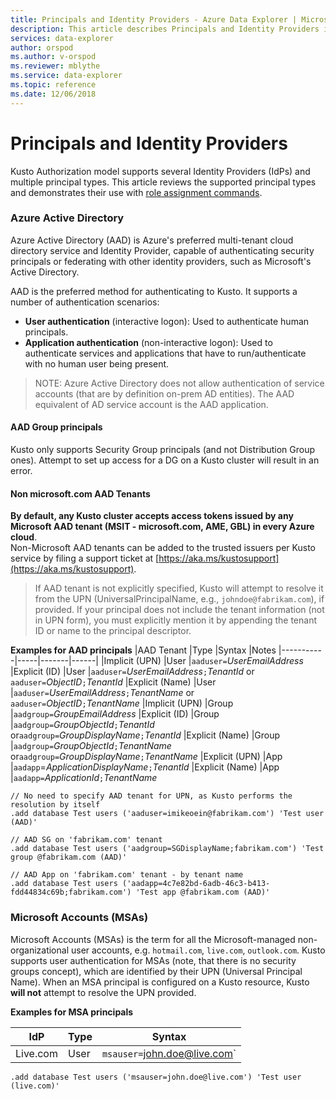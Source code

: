 ```yaml
---
title: Principals and Identity Providers - Azure Data Explorer | Microsoft Docs
description: This article describes Principals and Identity Providers in Azure Data Explorer.
services: data-explorer
author: orspod
ms.author: v-orspod
ms.reviewer: mblythe
ms.service: data-explorer
ms.topic: reference
ms.date: 12/06/2018
---
```

# Principals and Identity Providers

Kusto Authorization model supports several Identity Providers (IdPs) and multiple principal types.
This article reviews the supported principal types and demonstrates their use with [role assignment commands](../../management/security-roles.md).

### Azure Active Directory
Azure Active Directory (AAD) is Azure's preferred multi-tenant cloud directory service and Identity Provider,
capable of authenticating security principals or federating with other identity providers, such as Microsoft's Active Directory.

AAD is the preferred method for authenticating to Kusto. It supports a number of authentication scenarios:
* **User authentication** (interactive logon): Used to authenticate human principals.
* **Application authentication** (non-interactive logon): Used to authenticate services and applications that have to run/authenticate with no human user being present.

>NOTE: Azure Active Directory does not allow authentication of service accounts (that are by definition on-prem AD entities).
  The AAD equivalent of AD service account is the AAD application.

#### AAD Group principals
Kusto only supports Security Group principals (and not Distribution Group ones). Attempt to set up access for a DG on a Kusto cluster will result in an error.

#### Non microsoft.com AAD Tenants
**By default, any Kusto cluster accepts access tokens issued by any Microsoft AAD tenant (MSIT - microsoft.com, AME, GBL) in every Azure cloud**.<br>
Non-Microsoft AAD tenants can be added to the trusted issuers per Kusto service by filing a support ticket at [https://aka.ms/kustosupport](https://aka.ms/kustosupport).
>If AAD tenant is not explicitly specified, Kusto will attempt to resolve it from the UPN (UniversalPrincipalName, e.g., `johndoe@fabrikam.com`), if provided.
  If your principal does not include the tenant information (not in UPN form), you must explicitly mention it by appending the tenant ID or name to the principal descriptor.


**Examples for AAD principals**
|AAD Tenant |Type |Syntax |Notes
|-----------|-----|-------|------|
|Implicit (UPN)  |User  |`aaduser=`*UserEmailAddress*
|Explicit (ID)   |User  |`aaduser=`*UserEmailAddress*`;`*TenantId* or `aaduser=`*ObjectID*`;`*TenantId*
|Explicit (Name) |User  |`aaduser=`*UserEmailAddress*`;`*TenantName* or `aaduser=`*ObjectID*`;`*TenantName*
|Implicit (UPN)  |Group |`aadgroup=`*GroupEmailAddress*
|Explicit (ID)   |Group |`aadgroup=`*GroupObjectId*`;`*TenantId* or`aadgroup=`*GroupDisplayName*`;`*TenantId*
|Explicit (Name) |Group |`aadgroup=`*GroupObjectId*`;`*TenantName* or`aadgroup=`*GroupDisplayName*`;`*TenantName*
|Explicit (UPN)  |App   |`aadapp`=*ApplicationDisplayName*`;`*TenantId*
|Explicit (Name) |App   |`aadapp=`*ApplicationId*`;`*TenantName*

```kusto
// No need to specify AAD tenant for UPN, as Kusto performs the resolution by itself
.add database Test users ('aaduser=imikeoein@fabrikam.com') 'Test user (AAD)'

// AAD SG on 'fabrikam.com' tenant
.add database Test users ('aadgroup=SGDisplayName;fabrikam.com') 'Test group @fabrikam.com (AAD)'

// AAD App on 'fabrikam.com' tenant - by tenant name
.add database Test users ('aadapp=4c7e82bd-6adb-46c3-b413-fdd44834c69b;fabrikam.com') 'Test app @fabrikam.com (AAD)'
```

### Microsoft Accounts (MSAs)
Microsoft Accounts (MSAs) is the term for all the Microsoft-managed non-organizational user accounts, e.g. `hotmail.com`, `live.com`, `outlook.com`.
Kusto supports user authentication for MSAs (note, that there is no security groups concept), which are identified by their UPN (Universal Principal Name).
When an MSA principal is configured on a Kusto resource, Kusto **will not** attempt to resolve the UPN provided.

**Examples for MSA principals**

|IdP  |Type  |Syntax |
|-----|------|-------|
|Live.com |User  |`msauser=`john.doe@live.com`

```kusto
.add database Test users ('msauser=john.doe@live.com') 'Test user (live.com)'
```

